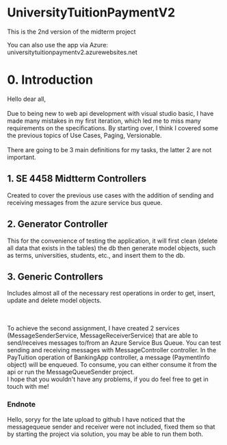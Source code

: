 # UniversityTuitionPaymentV2
This is the 2nd version of the midterm project

You can also use the app via Azure: <a>universitytuitionpaymentv2.azurewebsites.net</a>


<h1> 0. Introduction </h1>
Hello dear all, 
<br></br>
Due to being new to web api development with visual studio basic, I have made many mistakes in my first iteration, 
which led me to miss many requirements on the specifications. By starting over, I think I covered some the previous topics of 
Use Cases, Paging, Versionable.
<br></br>
There are going to be 3 main definitions for my tasks, the latter 2 are not important.

<h2>1. SE 4458 Midtterm Controllers</h2> 
Created to cover the previous use cases with the addition of sending and receiving messages
from the azure service bus queue.

<h2>2. Generator Controller</h2> 
This for the convenience of testing the application, it will first clean (delete all data that exists in the tables) the db then
generate model objects, such as terms, universities, students, etc., and insert them to the db.

<h2>3. Generic Controllers</h2> 
Includes almost all of the necessary rest operations in order to get, insert, update and delete model objects.

<br></br>
To achieve the second assignment, I have created 2 services (MessageSenderService, MessageReceiverService) that are able to 
send/receives messages to/from an Azure Service Bus Queue. You can test sending and receiving messages with MessageController controller. 
In the PayTuition operation of BankingApp controller, a message (PaymentInfo object) will be enqueued. To consume, you can either 
consume it from the api or run the MessageQueueSender project.
<br>
I hope that you wouldn't have any problems, if you do feel free to get in touch with me!

<h3>Endnote</h3>
Hello, soryy for the late upload to github I have noticed that the messagequeue sender and receiver were
not included, fixed them so that by starting the project via solution, you may be able to run them both.